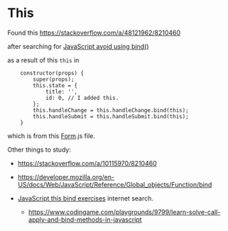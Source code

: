 # This

Found this https://stackoverflow.com/a/48121962/8210460

after searching for [JavaScript avoid using bind()](https://www.google.com/search?q=JavaScript+avoid+using+bind()&oq=JavaScript+avoid+using+bind()&aqs=chrome..69i57.8069j0j7&sourceid=chrome&ie=UTF-8)

as a result of this `this` in 
```
	constructor(props) {
		super(props);
		this.state = {
			title: '',
			id: 0, // I added this.
		};
		this.handleChange = this.handleChange.bind(this);
		this.handleSubmit = this.handleSubmit.bind(this);
	}
```

which is from this [Form](https://github.com/JamieBort/LearningDirectory/blob/master/JavaScript/Libraries/Redux/ReactReduxTutorialforBeginnersTheCompleteGuide2020/06/react-redux-tutorial/src/js/components/Form.js).js file.

Other things to study:

* https://stackoverflow.com/a/10115970/8210460

* https://developer.mozilla.org/en-US/docs/Web/JavaScript/Reference/Global_objects/Function/bind

* [JavaScript this bind exercises](https://www.google.com/search?q=JavaScript+this+bind+exercises&sxsrf=AOaemvJRhSRnP3aJllLF_lBzAtQAWLqDNg%3A1636734744903&ei=GJeOYam-Nq-s_Qa4lIvABg&oq=JavaScript+this+bind+exercises&gs_lcp=Cgdnd3Mtd2l6EAMyBQgAEM0CMgUIABDNAjIFCAAQzQI6BwgAEEcQsAM6BAgjECc6BggAEAcQHkoECEEYAFCnBFipCGDpDWgBcAJ4AIAB0wGIAf8FkgEFMS4yLjKYAQCgAQHIAQjAAQE&sclient=gws-wiz&ved=0ahUKEwipqr6IoJP0AhUvVt8KHTjKAmgQ4dUDCA8&uact=5) internet search.
    * https://www.codingame.com/playgrounds/9799/learn-solve-call-apply-and-bind-methods-in-javascript